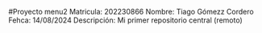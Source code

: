 #Proyecto menu2
Matricula: 202230866
Nombre: Tiago Gómezz Cordero
Fehca: 14/08/2024
Descripción: Mi primer repositorio central (remoto)
